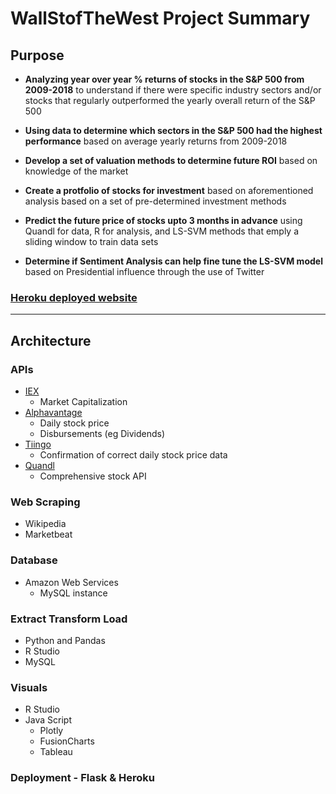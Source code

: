 # **WallStofTheWest Project Summary**

## Purpose

- **Analyzing year over year % returns of stocks in the S&P 500 from 2009-2018** to understand if there were specific industry sectors and/or stocks that regularly outperformed the yearly overall return of the S&P 500

- **Using data to determine which sectors in the S&P 500 had the highest performance** based on average yearly returns from 2009-2018

- **Develop a set of valuation methods to determine future ROI** based on knowledge of the market

- **Create a protfolio of stocks for investment** based on aforementioned analysis based on a set of pre-determined investment methods

- **Predict the future price of stocks upto 3 months in advance** using Quandl for data, R for analysis, and LS-SVM methods that emply a sliding window to train data sets 

- **Determine if Sentiment Analysis can help fine tune the LS-SVM model** based on Presidential influence through the use of Twitter

### [Heroku deployed website](https://stock-market-analysis.herokuapp.com/)
----

## Architecture
### APIs
- [IEX](https://iextrading.com/developer/docs/#key-stats)
    - Market Capitalization
- [Alphavantage](https://www.alphavantage.co/documentation/)
    - Daily stock price
    - Disbursements (eg Dividends)
- [Tiingo](https://api.tiingo.com/)
    - Confirmation of correct daily stock price data
- [Quandl](https://www.quandl.com/data/EOD-End-of-Day-US-Stock-Prices)
    - Comprehensive stock API

### Web Scraping
 - Wikipedia
 - Marketbeat

### Database
- Amazon Web Services 
    - MySQL instance

### Extract Transform Load 
- Python and Pandas
- R Studio
- MySQL

### Visuals 
- R Studio
- Java Script 
   - Plotly
   - FusionCharts
   - Tableau

### Deployment - Flask & Heroku

